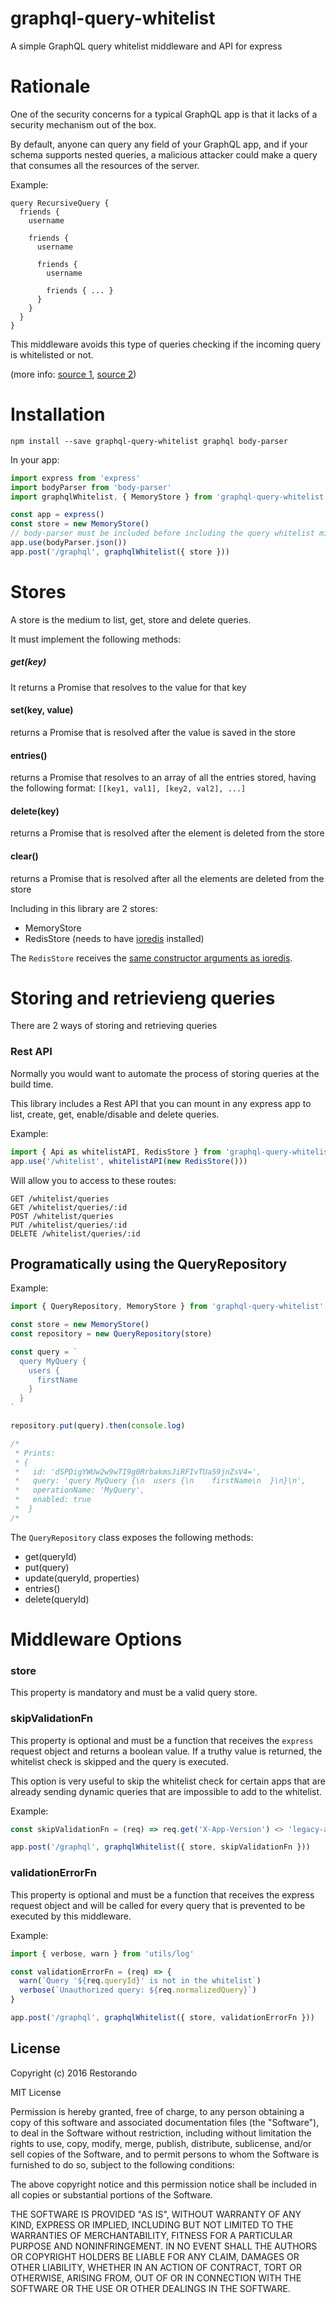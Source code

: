 # graphql-query-whitelist
A simple GraphQL query whitelist middleware and API for express

# Rationale

One of the security concerns for a typical GraphQL app is that it lacks of a security mechanism out of the box.

By default, anyone can query any field of your GraphQL app, and if your schema supports nested queries, a malicious attacker could make a query that consumes all the resources of the server.

Example:

```
query RecursiveQuery {
  friends {
    username

    friends {
      username

      friends {
        username

        friends { ... }
      }
    }
  }
}
```

This middleware avoids this type of queries checking if the incoming query is whitelisted or not.

(more info: [source 1](https://edgecoders.com/graphql-deep-dive-the-cost-of-flexibility-ee50f131a83d#.6okcpvtri), [source 2](https://dev-blog.apollodata.com/5-benefits-of-static-graphql-queries-b7fa90b0b69a))

# Installation

`npm install --save graphql-query-whitelist graphql body-parser`

In your app:

```js
import express from 'express'
import bodyParser from 'body-parser'
import graphqlWhitelist, { MemoryStore } from 'graphql-query-whitelist'

const app = express()
const store = new MemoryStore()
// body-parser must be included before including the query whitelist middleware
app.use(bodyParser.json())
app.post('/graphql', graphqlWhitelist({ store }))
```
# Stores

A store is the medium to list, get, store and delete queries.

It must implement the following methods:

##### get(key)
It returns a Promise that resolves to the value for that key

#### set(key, value)
returns a Promise that is resolved after the value is saved in the store

#### entries()
returns a Promise that resolves to an array of all the entries stored, having the following format:
`[[key1, val1], [key2, val2], ...]`

#### delete(key)
returns a Promise that is resolved after the element is deleted from the store

#### clear()
returns a Promise that is resolved after all the elements are deleted from the store

Including in this library are 2 stores:

* MemoryStore
* RedisStore (needs to have [ioredis](https://github.com/luin/ioredis) installed)

The `RedisStore` receives the [same constructor arguments as ioredis](https://github.com/luin/ioredis#connect-to-redis).

# Storing and retrievieng queries

There are 2 ways of storing and retrieving queries

### Rest API

Normally you would want to automate the process of storing queries at the build time.

This library includes a Rest API that you can mount in any express app to list, create, get, enable/disable and delete queries.

Example:

```js
import { Api as whitelistAPI, RedisStore } from 'graphql-query-whitelist'
app.use('/whitelist', whitelistAPI(new RedisStore()))
```

Will allow you to access to these routes:

```
GET /whitelist/queries
GET /whitelist/queries/:id
POST /whitelist/queries
PUT /whitelist/queries/:id
DELETE /whitelist/queries/:id
```

## Programatically using the QueryRepository

Example:

```js
import { QueryRepository, MemoryStore } from 'graphql-query-whitelist'

const store = new MemoryStore()
const repository = new QueryRepository(store)

const query = `
  query MyQuery {
    users {
      firstName
    }
  }
`

repository.put(query).then(console.log)

/*
 * Prints:
 * {
 *   id: 'dSPDigYWUw2w9wTI9g0RrbakmsJiRFIvTUa59jnZsV4=',
 *   query: 'query MyQuery {\n  users {\n    firstName\n  }\n}\n',
 *   operationName: 'MyQuery',
 *   enabled: true
 *  }
/*
```

The `QueryRepository` class exposes the following methods:

* get(queryId)
* put(query)
* update(queryId, properties)
* entries()
* delete(queryId)

# Middleware Options

### store

This property is mandatory and must be a valid query store.

### skipValidationFn

This property is optional and must be a function that receives the `express` request object and returns a boolean value. If a truthy value is returned, the whitelist check is skipped and the query is executed.

This option is very useful to skip the whitelist check for certain apps that are already sending dynamic queries that are impossible to add to the whitelist.

Example:

```js
const skipValidationFn = (req) => req.get('X-App-Version') <> 'legacy-app-1.0'

app.post('/graphql', graphqlWhitelist({ store, skipValidationFn }))
```

### validationErrorFn

This property is optional and must be a function that receives the express request object and will be called for every query that is prevented to be executed by this middleware.

Example:

```js
import { verbose, warn } from 'utils/log'

const validationErrorFn = (req) => {
  warn(`Query '${req.queryId}' is not in the whitelist`)
  verbose(`Unauthorized query: ${req.normalizedQuery}`)
}

app.post('/graphql', graphqlWhitelist({ store, validationErrorFn }))
```

## License

Copyright (c) 2016 Restorando

MIT License

Permission is hereby granted, free of charge, to any person obtaining
a copy of this software and associated documentation files (the
"Software"), to deal in the Software without restriction, including
without limitation the rights to use, copy, modify, merge, publish,
distribute, sublicense, and/or sell copies of the Software, and to
permit persons to whom the Software is furnished to do so, subject to
the following conditions:

The above copyright notice and this permission notice shall be
included in all copies or substantial portions of the Software.

THE SOFTWARE IS PROVIDED "AS IS", WITHOUT WARRANTY OF ANY KIND,
EXPRESS OR IMPLIED, INCLUDING BUT NOT LIMITED TO THE WARRANTIES OF
MERCHANTABILITY, FITNESS FOR A PARTICULAR PURPOSE AND
NONINFRINGEMENT. IN NO EVENT SHALL THE AUTHORS OR COPYRIGHT HOLDERS BE
LIABLE FOR ANY CLAIM, DAMAGES OR OTHER LIABILITY, WHETHER IN AN ACTION
OF CONTRACT, TORT OR OTHERWISE, ARISING FROM, OUT OF OR IN CONNECTION
WITH THE SOFTWARE OR THE USE OR OTHER DEALINGS IN THE SOFTWARE.
